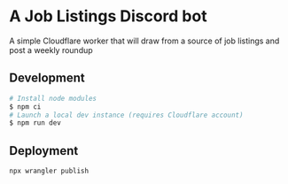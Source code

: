 # A Job Listings Discord bot

A simple Cloudflare worker that will draw from a source of job listings and post
a weekly roundup

## Development

```sh
# Install node modules
$ npm ci
# Launch a local dev instance (requires Cloudflare account)
$ npm run dev
```

## Deployment

```sh
npx wrangler publish
```
